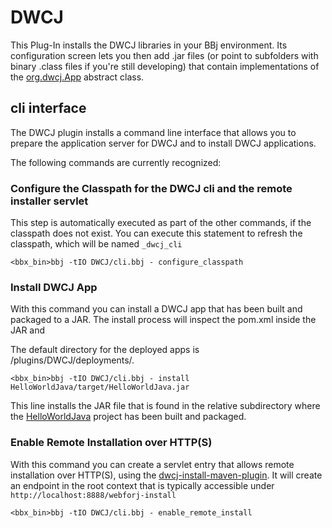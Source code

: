 # DWCJ

This Plug-In installs the DWCJ libraries in your BBj environment. Its configuration screen lets 
you then add .jar files (or point to subfolders with binary .class files if you're still developing) that contain 
implementations of the [org.dwcj.App](https://dwcjava.github.io/engine/org/dwcj/App.html) abstract class.  

## cli interface

The DWCJ plugin installs a command line interface that allows you to prepare the application server for DWCJ and to install DWCJ applications.

The following commands are currently recognized:

### Configure the Classpath for the DWCJ cli and the remote installer servlet

This step is automatically executed as part of the other commands, if the classpath does not exist.
You can execute this statement to refresh the classpath, which will be named ```_dwcj_cli```
```
<bbx_bin>bbj -tIO DWCJ/cli.bbj - configure_classpath   
```

### Install DWCJ App

With this command you can install a DWCJ app that has been built and packaged to a JAR. The install process will inspect the pom.xml inside the JAR and

The default directory for the deployed apps is <bbx>/plugins/DWCJ/deployments/.
```
<bbx_bin>bbj -tIO DWCJ/cli.bbj - install HelloWorldJava/target/HelloWorldJava.jar   
```

This line installs the JAR file that is found in the relative subdirectory where the [HelloWorldJava](https://github.com/DwcJava/HelloWorldJava) project has been built and packaged.

### Enable Remote Installation over HTTP(S)

With this command you can create a servlet entry that allows remote installation over HTTP(S), using the [dwcj-install-maven-plugin](https://github.com/DwcJava/dwcj-install-maven-plugin).
It will create an endpoint in the root context that is typically accessible under ```http://localhost:8888/webforj-install```
```
<bbx_bin>bbj -tIO DWCJ/cli.bbj - enable_remote_install   
```


